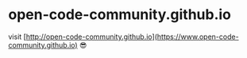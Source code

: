 # open-code-community.github.io

visit [http://open-code-community.github.io](https://www.open-code-community.github.io) :sunglasses:
